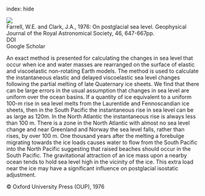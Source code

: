 index: hide

<div class="Citation">
    <div class="Citation-thumb CitationThumb-linked"  data-href="https://doi.org/10.1111/j.1365-246x.1976.tb01252.x">
      <img src="https://static.claimspace.cloud/climate-study-static/refs/thumbs/13/Farrell_and_Clark_1976-thumb.png" />
    </div>

  <div class="Citation-body">
    <div class="Citation-text">Farrell, W.E. and Clark, J.A., 1976: On postglacial sea level. <span class="Article-journal">Geophysical Journal of the Royal Astronomical Society, </span><span class="Article-volume">46, </span>647-667pp.</div>
    <div class="Citation-links">
      <div class="CitationLink" data-href="https://doi.org/10.1111/j.1365-246x.1976.tb01252.x">
        <div class="CitationLink-icon CitationLink-Doi"></div>
        <div class="CitationLink-text">DOI</div>
      </div>
      <div class="CitationLink" data-href="https://scholar.google.com/scholar?q=10.1111/j.1365-246x.1976.tb01252.x">
        <div class="CitationLink-icon CitationLink-Scholar"></div>
        <div class="CitationLink-text">Google Scholar</div>
      </div>
    </div>
  </div>
</div>

An exact method is presented for calculating the changes in sea level that occur when ice and water masses are rearranged on the surface of elastic and viscoelastic non-rotating Earth models. The method is used to calculate the instantaneous elastic and delayed viscoelastic sea level changes following the partial melting of late Quaternary ice sheets. We find that there can be large errors in the usual assumption that changes in sea level are uniform over the ocean basins. If a quantity of ice equivalent to a uniform 100-m rise in sea level melts from the Laurentide and Fennoscandian ice sheets, then in the South Pacific the instantaneous rise in sea level can be as large as 120m. In the North Atlantic the instantaneous rise is always less than 100 m. There is a zone in the North Atlantic with almost no sea level change and near Greenland and Norway the sea level falls, rather than rises, by over 100 m. One thousand years after the melting a forebulge migrating towards the ice loads causes water to flow from the South Pacific into the North Pacific suggesting that raised beaches should occur in the South Pacific. The gravitational attraction of an ice mass upon a nearby ocean tends to hold sea level high in the vicinity of the ice. This extra load near the ice may have a significant influence on postglacial isostatic adjustment.

<div class="Citation-copy">
&copy; Oxford University Press (OUP), 1976
</div>